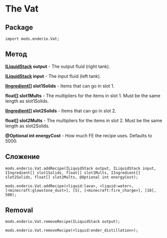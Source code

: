 # The Vat
## Package
`import mods.enderio.Vat;`

## Метод
**[ILiquidStack](/Vanilla/Liquids/ILiquidStack/) output** - The output fluid (right tank).

**[ILiquidStack](/Vanilla/Liquids/ILiquidStack/) input** - The input fluid (left tank).

**[IIngredient](/Vanilla/Variable_Types/IIngredient/)[] slot1Solids** - Items that can go in slot 1.

**float[] slot1Mults** - The multipliers for the items in slot 1. Must be the same length as slot1Solids.

**[IIngredient](/Vanilla/Variable_Types/IIngredient/)[] slot2Solids** - Items that can go in slot 2.

**float[] slot2Mults** - The multipliers for the items in slot 2. Must be the same length as slot2Solids.

**@Optional int energyCost** - How much FE the recipe uses. Defaults to 5000.

## Сложение
```zenscript
mods.enderio.Vat.addRecipe(ILiquidStack output, ILiquidStack input, IIngredient[] slot1Solids, float[] slot1Mults, IIngredient[] slot2Solids, float[] slot2Mults, @Optional int energyCost);

mods.enderio.Vat.addRecipe(<liquid:lava>, <liquid:water>, [<minecraft:glowstone_dust>], [5], [<minecraft:fire_charge>], [10], 500);
```
## Removal
```zenscript
mods.enderio.Vat.removeRecipe(ILiquidStack output);

mods.enderio.Vat.removeRecipe(<liquid:ender_distillation>);
```
